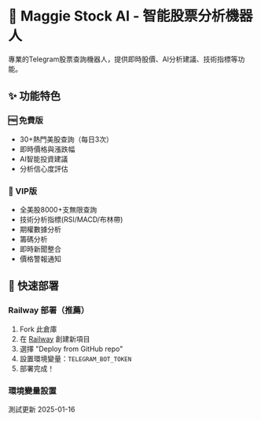 # 🤖 Maggie Stock AI - 智能股票分析機器人

專業的Telegram股票查詢機器人，提供即時股價、AI分析建議、技術指標等功能。

## ✨ 功能特色

### 🆓 免費版
- 30+熱門美股查詢（每日3次）
- 即時價格與漲跌幅
- AI智能投資建議
- 分析信心度評估

### 💎 VIP版
- 全美股8000+支無限查詢
- 技術分析指標(RSI/MACD/布林帶)
- 期權數據分析
- 籌碼分析
- 即時新聞整合
- 價格警報通知

## 🚀 快速部署

### Railway 部署（推薦）

1. Fork 此倉庫
2. 在 [Railway](https://railway.app) 創建新項目
3. 選擇 "Deploy from GitHub repo"
4. 設置環境變量：`TELEGRAM_BOT_TOKEN`
5. 部署完成！

### 環境變量設置
測試更新 2025-01-16
